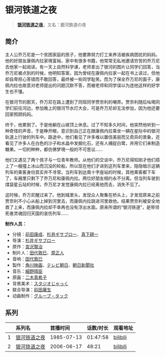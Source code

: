 # 银河铁道之夜


> <u>**[银河铁道之夜](https://bgm.tv/subject/19208)**</u>，又名：銀河鉄道の夜

## 简介

主人公乔万尼是一个贫困家庭的孩子，他要靠努力打工来养活被疾病困扰的妈妈。他的好朋友康佩内拉家境富裕，家中有很多书籍，他常常无私地邀请穷苦的乔万尼去他家一起阅读。有一天上自然科学课，老师拿出了银河的图片让同学们回答，当乔万尼被点到的时候，他明知答案，因为曾经在康佩内拉家一起在书上读过，但他却自卑担心答错而不敢回答，最终被一些同学耻笑。而为了保全乔万尼的面子，康佩内拉也故意对老师提出的问题沉默不答，而被老师和同学误以为连他这样的好学生也不懂。

在银河节的那天，乔万尼在路上遭到了同班同学贾奈利的嘲弄。贾奈利随后吆喝同学们前往河边，参加晚上的银河节水灯大会，可是乔万尼却无法参加，因为他还要回家照顾妈妈。

终于，他累倒了。于是他躺在山坡顶上休息。过了不知多久时间，他突然他听到一种奇怪的声音，于是睁开眼，意识到自己正在跟康佩内拉乘坐一辆在星际中的银河轨道上行驶的列车中。路途中，他们看见了许多难以置信美丽而又奇异的景象，还看见了许多人在白色的沙子和水晶中发掘化石，还有人捕捉白鹭，并用它们来制造糖果。一切的种种，都仿佛梦境一般的不可思议……

他们又遇见了两个孩子与一位青年教师。从他们的交谈中，乔万尼得知刚才他们搭上了一艘撞上冰山而沉没的轮船，所以现在他们才进到这列车里来，隐隐暗示这辆列车的乘客身份其实并不寻常。当列车到达南十字座站的时候，其他乘客都下车了，车厢里只剩下了乔万尼和康佩内拉。两位好朋友相约永不分离。但当列车驶到煤袋星云站的时候，乔万尼才发觉康佩内拉已经离他而去，消失不见了。

这时候，乔万尼醒过来了。他到城里头，发现众人聚集在桥头上，才发现原来之前贾奈利不小心从船上掉到河里去，而康佩内拉跳进河里救他。结果贾奈利被安全地救了上来，而康佩内拉却不幸再也没有浮出水面。原来所谓的“银河铁道”，是带领死者灵魂回归天国的哀伤列车……

**制作人员：**
- 分镜：[前田康成](https://bgm.tv/person/26459)、[杉井ギサブロー](https://bgm.tv/person/1300)、[真下耕一](https://bgm.tv/person/66)
- 导演：[杉井ギサブロー](https://bgm.tv/person/1300)
- 原作：[宮沢賢治](https://bgm.tv/person/2307)
- 制片人：[田代敦巳](https://bgm.tv/person/930)、[原正人](https://bgm.tv/person/23945)
- 音响：[田代敦巳](https://bgm.tv/person/930)
- 製作：[角川映画](https://bgm.tv/person/11505)、[テレビ朝日](https://bgm.tv/person/627)、[朝日新聞社](https://bgm.tv/person/50842)
- 音乐：[細野晴臣](https://bgm.tv/person/11506)
- 原画：[二木真希子](https://bgm.tv/person/11680)
- 背景美术：[スタジオじゃっく](https://bgm.tv/person/11891)
- 联合导演：[前田庸生](https://bgm.tv/person/3247)
- 动画制作：[グループ・タック](https://bgm.tv/person/484)



## 系列

|     |   系列名   |   首播时间  | 话数/时长  | 观看地址 |
|:---  |:------    |:----      |:---       |:---  |
| 1 |[银河铁道之夜](https://bgm.tv/subject/19208)| 1985-07-13 | 01:47:58 | [bilibili](https://www.bilibili.com/bangumi/play/ss3041)  |
| 2 |[银河铁道之夜](https://bgm.tv/subject/25400)| 2006-06-17 | 48:21 | [bilibili](https://www.bilibili.com/bangumi/play/ss3053)  |



